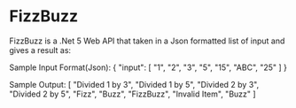 # FizzBuzz
FizzBuzz is a .Net 5 Web API that taken in a Json formatted list of input and gives a result as:
 
Sample Input Format(Json): 
{
  "input": [
    "1",
    "2",
    "3",
    "5",
    "15",
    "ABC",
    "25"
  ]
}

Sample Output:
[
  "Divided 1 by 3",
  "Divided 1 by 5",
  "Divided 2 by 3",
  "Divided 2 by 5",
  "Fizz",
  "Buzz",
  "FizzBuzz",
  "Invalid Item",
  "Buzz"
]
